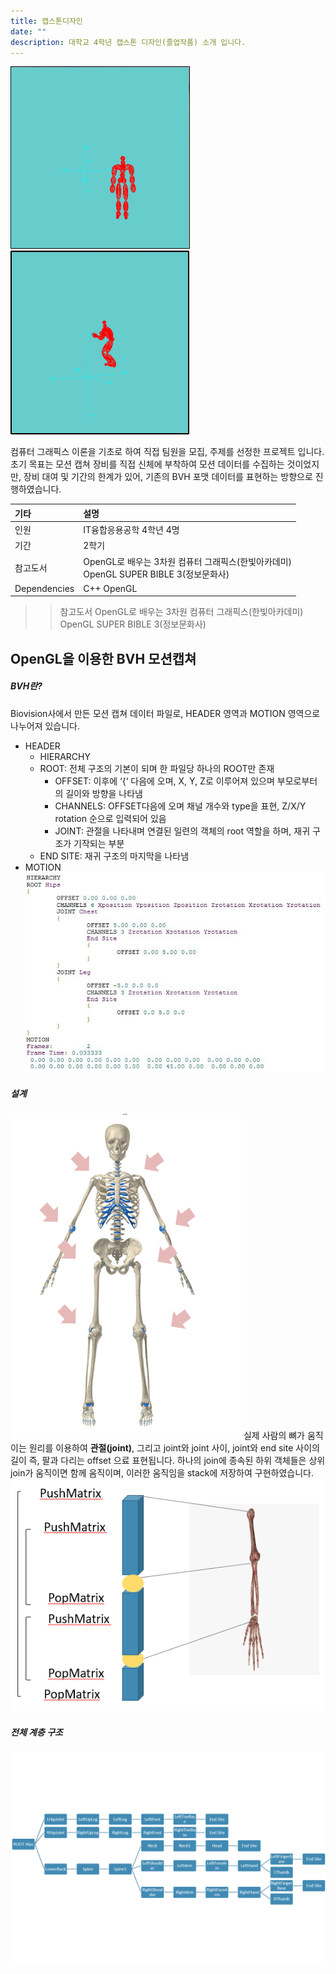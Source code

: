 ```yaml
---
title: 캡스톤디자인
date: ""
description: 대학교 4학년 캡스톤 디자인(졸업작품) 소개 입니다. 
---
```

![Motion](./001_motion1.png)
![Motion](./001_motion2.png)

컴퓨터 그래픽스 이론을 기초로 하여 직접 팀원을 모집, 주제를 선정한 프로젝트 입니다. 
초기 목표는 모션 캡쳐 장비를 직접 신체에 부착하여 모션 데이터를 수집하는 것이었지만,
장비 대여 및 기간의 한계가 있어, 기존의 BVH 포맷 데이터를 표현하는 방향으로 진행하였습니다.

| 기타 | 설명                                    | 
| :----- | :--------------------------------------- | 
| 인원      | IT융합응용공학 4학년 4명  | 
| 기간      | 2학기  | 
| 참고도서      | OpenGL로 배우는 3차원 컴퓨터 그래픽스(한빛아카데미)<br/> OpenGL SUPER BIBLE 3(정보문화사)|  
|Dependencies      | C++ OpenGL | 

>> 참고도서
OpenGL로 배우는 3차원 컴퓨터 그래픽스(한빛아카데미)<br/>
OpenGL SUPER BIBLE 3(정보문화사)
>> 
## OpenGL을 이용한 BVH 모션캡쳐

##### BVH란? 
Biovision사에서 만든 모션 캡쳐 데이터 파일로, HEADER 영역과 MOTION 영역으로 나누어져 있습니다.
- HEADER
  - HIERARCHY
  - ROOT: 전체 구조의 기본이 되며 한 파일당 하나의 ROOT만 존재
    - OFFSET: 이후에 ‘{‘ 다음에 오며, X, Y, Z로 이루어져 있으며 부모로부터의 길이와 방향을 나타냄
    - CHANNELS: OFFSET다음에 오며 채널 개수와 type을 표현, Z/X/Y rotation 순으로 입력되어 있음
    - JOINT: 관절을 나타내며 연결된 일련의 객체의 root 역할을 하며, 재귀 구조가 기작되는 부분
  - END SITE: 재귀 구조의 마지막을 나타냄
- MOTION    
![Section](./001_section.png)

##### 설계
![Section](./001_skeleton.png)
실제 사람의 뼈가 움직이는 원리를 이용하여 **관절(joint)**, 그리고 joint와 joint 사이, joint와 end site 사이의 길이
즉, 팔과 다리는 offset 으료 표현됩니다. 
하나의 join에 종속된 하위 객체들은 상위 join가 움직이면 함께 움직이며, 
이러한 움직임을 stack에 저장하여 구현하였습니다. <br/>
![Section](./001_skeleton2.png)

##### 전체 계층 구조
![Section](./001_hir.png)

